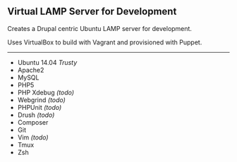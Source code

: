 ## Virtual LAMP Server for Development

Creates a Drupal centric Ubuntu LAMP server for development.

Uses VirtualBox to build with Vagrant and provisioned with Puppet.

----

* Ubuntu 14.04 _Trusty_
* Apache2
* MySQL
* PHP5
* PHP Xdebug _(todo)_
* Webgrind  _(todo)_
* PHPUnit  _(todo)_
* Drush _(todo)_
* Composer
* Git
* Vim  _(todo)_
* Tmux
* Zsh
